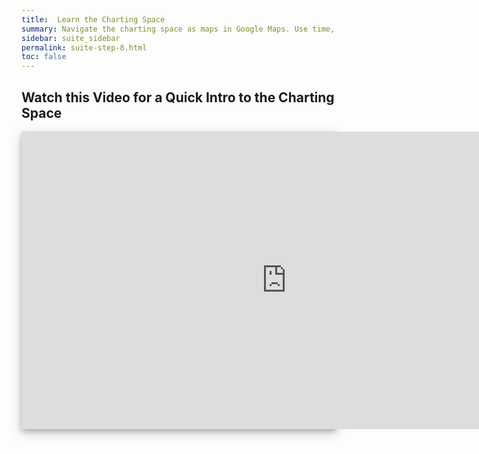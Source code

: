 ```yaml
---
title:  Learn the Charting Space
summary: Navigate the charting space as maps in Google Maps. Use time, rate and time frame scales to manipulate charts, and layer managers to access indicators. Combine multiple charts on time machines to syncronize charts relative to the time scale.
sidebar: suite_sidebar
permalink: suite-step-8.html
toc: false
---
```


## Watch this Video for a Quick Intro to the Charting Space

<div style="background-color: white; box-shadow: 0 4px 8px 0 rgba(0, 0, 0, 0.2), 0 6px 20px 0 rgba(0, 0, 0, 0.19); margin-bottom: 35px; max-width: 850px; max-height: 476px;">
<iframe width="848" height="476" src="https://www.youtube.com/embed/oyiXLoRhWPw" frameborder="0" allow="accelerometer; autoplay; encrypted-media; gyroscope; picture-in-picture" allowfullscreen></iframe>
</div>

